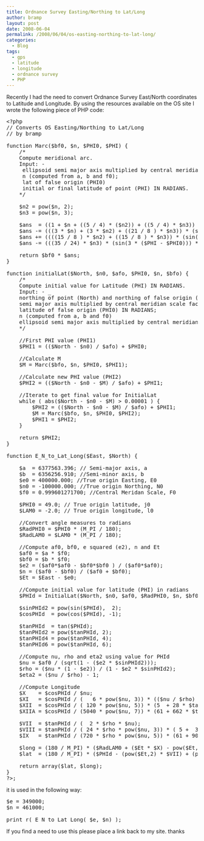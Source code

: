 ```yaml
---
title: Ordnance Survey Easting/Northing to Lat/Long
author: bramp
layout: post
date: 2008-06-04
permalink: /2008/06/04/os-easting-northing-to-lat-long/
categories:
  - Blog
tags:
  - gps
  - latitude
  - longitude
  - ordnance survey
  - PHP
---
```

Recently I had the need to convert Ordnance Survey East/North coordinates to Latitude and Longitude. By using the resources available on the OS site I wrote the following piece of PHP code:

<pre class="prettyprint">&lt;?php
// Converts OS Easting/Northing to Lat/Long
// by bramp
	
function Marc($bf0, $n, $PHI0, $PHI) {
	/*
	Compute meridional arc.
	Input: - 
	 ellipsoid semi major axis multiplied by central meridian scale factor (bf0) in meters; 
	 n (computed from a, b and f0); 
	 lat of false origin (PHI0) 
	 initial or final latitude of point (PHI) IN RADIANS.
	*/

	$n2 = pow($n, 2);
	$n3 = pow($n, 3);

	$ans  = ((1 + $n + ((5 / 4) * ($n2)) + ((5 / 4) * $n3)) * ($PHI - $PHI0));
	$ans -= (((3 * $n) + (3 * $n2) + ((21 / 8 ) * $n3)) * (sin($PHI - $PHI0)) * (cos($PHI + $PHI0)));
	$ans += ((((15 / 8 ) * $n2) + ((15 / 8 ) * $n3)) * (sin(2 * ($PHI - $PHI0))) * (cos(2 * ($PHI + $PHI0))));
	$ans -= (((35 / 24) * $n3) * (sin(3 * ($PHI - $PHI0))) * (cos(3 * ($PHI + $PHI0))));

	return $bf0 * $ans;
}
	
function initialLat($North, $n0, $afo, $PHI0, $n, $bfo) {
	/*
	Compute initial value for Latitude (PHI) IN RADIANS.
	Input: - _
	northing of point (North) and northing of false origin (n0) in meters; 
	semi major axis multiplied by central meridian scale factor (af0) in meters; 
	latitude of false origin (PHI0) IN RADIANS;
	n (computed from a, b and f0) 
	ellipsoid semi major axis multiplied by central meridian scale factor (bf0) in meters.
	*/
	
	//First PHI value (PHI1)
	$PHI1 = (($North - $n0) / $afo) + $PHI0;

	//Calculate M
	$M = Marc($bfo, $n, $PHI0, $PHI1);

	//Calculate new PHI value (PHI2)
	$PHI2 = (($North - $n0 - $M) / $afo) + $PHI1;
	
	//Iterate to get final value for InitialLat
	while ( abs($North - $n0 - $M) &gt; 0.00001 ) {
		$PHI2 = (($North - $n0 - $M) / $afo) + $PHI1;
		$M = Marc($bfo, $n, $PHI0, $PHI2);
		$PHI1 = $PHI2;
	}
	
	return $PHI2;
}

function E_N_to_Lat_Long($East, $North) {
	
	$a  = 6377563.396; // Semi-major axis, a
	$b  = 6356256.910; //Semi-minor axis, b
	$e0 = 400000.000; //True origin Easting, E0	
	$n0 = -100000.000; //True origin Northing, N0	
	$f0 = 0.999601271700; //Central Meridan Scale, F0
	
	$PHI0 = 49.0; // True origin latitude, j0
	$LAM0 = -2.0; // True origin longitude, l0
	
	//Convert angle measures to radians
	$RadPHI0 = $PHI0 * (M_PI / 180);
	$RadLAM0 = $LAM0 * (M_PI / 180);

	//Compute af0, bf0, e squared (e2), n and Et
	$af0 = $a * $f0;
	$bf0 = $b * $f0;
	$e2 = ($af0*$af0 - $bf0*$bf0 ) / ($af0*$af0);
	$n = ($af0 - $bf0) / ($af0 + $bf0);
	$Et = $East - $e0;

	//Compute initial value for latitude (PHI) in radians
	$PHId = InitialLat($North, $n0, $af0, $RadPHI0, $n, $bf0);

	$sinPHId2 = pow(sin($PHId),  2);
	$cosPHId  = pow(cos($PHId), -1);
	
	$tanPHId  = tan($PHId);
	$tanPHId2 = pow($tanPHId, 2);
	$tanPHId4 = pow($tanPHId, 4);
	$tanPHId6 = pow($tanPHId, 6);

	//Compute nu, rho and eta2 using value for PHId
	$nu = $af0 / (sqrt(1 - ($e2 * $sinPHId2)));
	$rho = ($nu * (1 - $e2)) / (1 - $e2 * $sinPHId2);
	$eta2 = ($nu / $rho) - 1;
	
	//Compute Longitude
	$X    = $cosPHId / $nu;
	$XI   = $cosPHId / (   6 * pow($nu, 3)) * (($nu / $rho)         +  2 * $tanPHId2);
	$XII  = $cosPHId / ( 120 * pow($nu, 5)) * (5  + 28 * $tanPHId2  + 24 * $tanPHId4);
	$XIIA = $cosPHId / (5040 * pow($nu, 7)) * (61 + 662 * $tanPHId2 + 1320 * $tanPHId4 + 720 * $tanPHId6);

	$VII  = $tanPHId / (  2 * $rho * $nu);
	$VIII = $tanPHId / ( 24 * $rho * pow($nu, 3)) * ( 5 +  3 * $tanPHId2 + $eta2 - 9 * $eta2 * $tanPHId2 );
	$IX   = $tanPHId / (720 * $rho * pow($nu, 5)) * (61 + 90 * $tanPHId2 + 45 * $tanPHId4 );

	$long = (180 / M_PI) * ($RadLAM0 + ($Et * $X) - pow($Et,3) * $XI + pow($Et,5) * $XII - pow($Et,7) * $XIIA);
	$lat  = (180 / M_PI) * ($PHId - (pow($Et,2) * $VII) + (pow($Et, 4) * $VIII) - (pow($Et, 6) * $IX));
	
	return array($lat, $long);
}
?&gt;;
</pre>

it is used in the following way:

<pre class="prettyprint">$e = 349000;
$n = 461000;

print_r( E_N_to_Lat_Long( $e, $n) );
</pre>

If you find a need to use this please place a link back to my site. thanks